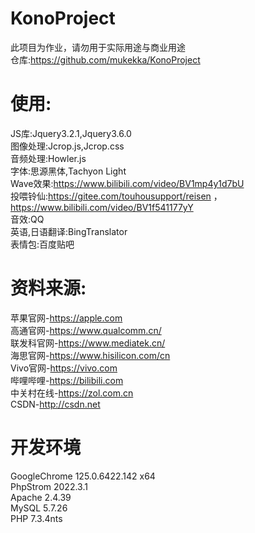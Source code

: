 # KonoProject 
此项目为作业，请勿用于实际用途与商业用途  
仓库:https://github.com/mukekka/KonoProject
# 使用:  
JS库:Jquery3.2.1,Jquery3.6.0  
图像处理:Jcrop.js,Jcrop.css  
音频处理:Howler.js  
字体:思源黑体,Tachyon Light  
Wave效果:https://www.bilibili.com/video/BV1mp4y1d7bU  
投喂铃仙:https://gitee.com/touhousupport/reisen ，https://www.bilibili.com/video/BV1f541177yY  
音效:QQ  
英语,日语翻译:BingTranslator  
表情包:百度贴吧
# 资料来源:  
苹果官网-https://apple.com  
高通官网-https://www.qualcomm.cn/  
联发科官网-https://www.mediatek.cn/    
海思官网-https://www.hisilicon.com/cn  
Vivo官网-https://vivo.com  
哔哩哔哩-https://bilibili.com  
中关村在线-https://zol.com.cn  
CSDN-http://csdn.net
# 开发环境
GoogleChrome 125.0.6422.142 x64  
PhpStrom 2022.3.1  
Apache 2.4.39  
MySQL 5.7.26  
PHP 7.3.4nts